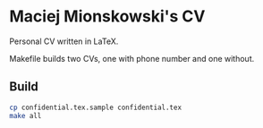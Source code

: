 # Maciej Mionskowski's CV

Personal CV written in LaTeX.

Makefile builds two CVs, one with phone number and one without.

## Build

```bash
cp confidential.tex.sample confidential.tex
make all
```


